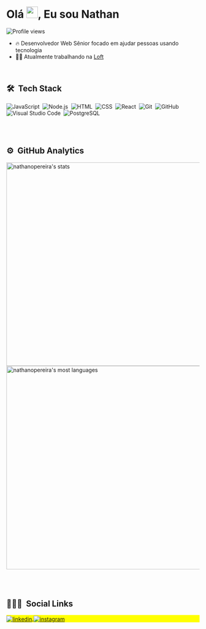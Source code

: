 <h1 align="left">Olá <img src="https://raw.githubusercontent.com/kaueMarques/kaueMarques/master/hi.gif" width="30px">, Eu sou Nathan</h1>
<p align="left"> <img src="https://komarev.com/ghpvc/?username=npsouza&color=yellow" alt="Profile views" /> </p>

- 🔥 Desenvolvedor Web Sênior focado em ajudar pessoas usando tecnologia
- 👨‍💻 Atualmente trabalhando na [Loft](https://github.com/loft)

<br>

## 🛠 &nbsp;Tech Stack

![JavaScript](https://img.shields.io/badge/-JavaScript-05122A?style=flat&logo=javascript)&nbsp;
![Node.js](https://img.shields.io/badge/-Node.js-05122A?style=flat&logo=node.js)&nbsp;
![HTML](https://img.shields.io/badge/-HTML-05122A?style=flat&logo=HTML5)&nbsp;
![CSS](https://img.shields.io/badge/-CSS-05122A?style=flat&logo=CSS3&logoColor=1572B6)&nbsp;
![React](https://img.shields.io/badge/-React-05122A?style=flat&logo=react)&nbsp;
![Git](https://img.shields.io/badge/-Git-05122A?style=flat&logo=git)&nbsp;
![GitHub](https://img.shields.io/badge/-GitHub-05122A?style=flat&logo=github)&nbsp;
![Visual Studio Code](https://img.shields.io/badge/-Visual%20Studio%20Code-05122A?style=flat&logo=visual-studio-code&logoColor=007ACC)&nbsp;
![PostgreSQL](https://img.shields.io/badge/-PostgreSQL-05122A?style=flat&logo=postgresql)&nbsp;

<br><br>

## ⚙️ &nbsp;GitHub Analytics

<p align="left">
<img width="530em" src="https://github-readme-stats.vercel.app/api?username=npsouza&show_icons=true&theme=dracula" alt="nathanopereira's stats"/>
<img width="530em" src="https://github-readme-stats.vercel.app/api/top-langs/?username=npsouza&layout=compact&theme=dracula" alt="nathanopereira's most languages"/>
</p>

<br><br>

## 🙎🏻‍♂️ &nbsp;Social Links

<p align="left" style="background:yellow">
<a href="https://linkedin.com/in/nathansouza" target="_blank">
  <img align="center" src="https://img.shields.io/badge/-nathansouza-05122A?style=flat&logo=linkedin" alt="linkedin"/>
</a>
<a href="https://instagram.com/nathanpsouza7" target="_blank">
 <img align="center" src="https://img.shields.io/badge/-nathanpsouza7-05122A?style=flat&logo=instagram" alt="instagram"/>
</a>
</p>


<!--
**nathanopereira/nathanopereira** is a ✨ _special_ ✨ repository because its `README.md` (this file) appears on your GitHub profile.
Here are some ideas to get you started:
- 🔭 I’m currently working on ...
- 🌱 I’m currently learning ...
- 👯 I’m looking to collaborate on ...
- 🤔 I’m looking for help with ...
- 💬 Ask me about ...
- 📫 How to reach me: ...
- 😄 Pronouns: ...
- ⚡ Fun fact: ...
-->
